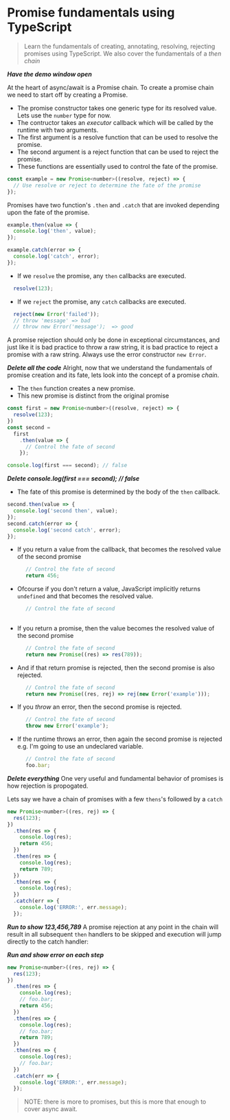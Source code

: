 # Promise fundamentals using TypeScript
> Learn the fundamentals of creating, annotating, resolving, rejecting promises using TypeScript. We also cover the fundamentals of a *then chain*

***Have the demo window open***

At the heart of async/await is a Promise chain. To create a promise chain we need to start off by creating a Promise. 

* The promise constructor takes one generic type for its resolved value. Lets use the `number` type for now.
* The contructor takes an *executor* callback which will be called by the runtime with two arguments.
* The first argument is a resolve function that can be used to resolve the promise. 
* The second argument is a reject function that can be used to reject the promise.
* These functions are essentially used to control the fate of the promise. 
```js
const example = new Promise<number>((resolve, reject) => {
  // Use resolve or reject to determine the fate of the promise
});
```
Promises have two function's `.then` and `.catch` that are invoked depending upon the fate of the promise. 
```js
example.then(value => {
  console.log('then', value);
});

example.catch(error => {
  console.log('catch', error);
});
```
* If we `resolve` the promise, any `then` callbacks are executed. 
```js
  resolve(123);
```
* If we `reject` the promise, any `catch` callbacks are executed.
```js
  reject(new Error('failed'));
  // throw 'message' => bad 
  // throw new Error('message');  => good
```
A promise rejection should only be done in exceptional circumstances, and just like it is bad practice to throw a raw string, it is bad practice to reject a promise with a raw string. Always use the error constructor `new Error`. 

***Delete all the code***
Alright, now that we understand the fundamentals of promise creation and its fate, lets look into the concept of a promise *chain*.

* The `then` function creates a new promise. 
* This new promise is distinct from the original promise
```js
const first = new Promise<number>((resolve, reject) => {
  resolve(123);
})
const second =
  first
    .then(value => {
      // Control the fate of second 
    });

console.log(first === second); // false
```

***Delete console.log(first === second); // false***
* The fate of this promise is determined by the body of the `then` callback.
```js
second.then(value => {
  console.log('second then', value);
});
second.catch(error => {
  console.log('second catch', error);
});
```
* If you return a value from the callback, that becomes the resolved value of the second promise
```js
      // Control the fate of second 
      return 456;
```
* Ofcourse if you don't return a value, JavaScript implicitly returns `undefined` and that becomes the resolved value. 
```js
      // Control the fate of second 
  
```
* If you return a promise, then the value becomes the resolved value of the second promise

```js
      // Control the fate of second 
      return new Promise((res) => res(789));
```
* And if that return promise is rejected, then the second promise is also rejected.

```js
      // Control the fate of second 
      return new Promise((res, rej) => rej(new Error('example')));
```

* If you *throw* an error, then the second promise is rejected.
```js
      // Control the fate of second 
      throw new Error('example');
```
* If the runtime throws an error, then again the second promise is rejected e.g. I'm going to use an undeclared variable.

```js
      // Control the fate of second 
      foo.bar;
```

***Delete everything***
One very useful and fundamental behavior of promises is how rejection is propogated. 

Lets say we have a chain of promises with a few `thens`'s followed by a `catch`

```js
new Promise<number>((res, rej) => {
  res(123);
})
  .then(res => {
    console.log(res);
    return 456;
  })
  .then(res => {
    console.log(res);
    return 789;
  })
  .then(res => {
    console.log(res);
  })
  .catch(err => {
    console.log('ERROR:', err.message);
  });
```
***Run to show 123,456,789***
A promise rejection at any point in the chain will result in all subsequent `then` handlers to be skipped and execution will jump directly to the catch handler: 

***Run and show error on each step***
```js
new Promise<number>((res, rej) => {
  res(123);
})
  .then(res => {
    console.log(res);
    // foo.bar;
    return 456;
  })
  .then(res => {
    console.log(res);
    // foo.bar;
    return 789;
  })
  .then(res => {
    console.log(res);
    // foo.bar;
  })
  .catch(err => {
    console.log('ERROR:', err.message);
  });
```

> NOTE: there is more to promises, but this is more that enough to cover async await.